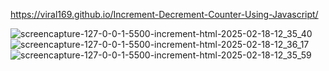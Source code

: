 https://viral169.github.io/Increment-Decrement-Counter-Using-Javascript/

![screencapture-127-0-0-1-5500-increment-html-2025-02-18-12_35_40](https://github.com/user-attachments/assets/8bdd895e-4d86-49ac-934c-3a7042c58db0)
![screencapture-127-0-0-1-5500-increment-html-2025-02-18-12_36_17](https://github.com/user-attachments/assets/91426381-0d5c-4ad8-a66c-b0f2ba776183)
![screencapture-127-0-0-1-5500-increment-html-2025-02-18-12_35_59](https://github.com/user-attachments/assets/bd48f67a-233c-4dbf-8428-dc9878436bdd)
